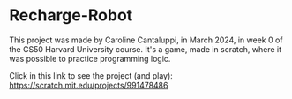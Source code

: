 # Recharge-Robot
This project was made by Caroline Cantaluppi, in March 2024, in week 0 of the CS50 Harvard University course. 
It's a game, made in scratch, where it was possible to practice programming logic.

Click in this link to see the project (and play): https://scratch.mit.edu/projects/991478486
